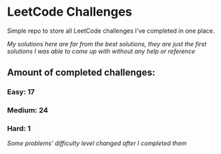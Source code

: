 
# LeetCode Challenges

Simple repo to store all LeetCode challenges I've completed in one place.

<i>My solutions here are far from the best solutions, they are just the first solutions I was able to come up with without any help or reference</i>

## Amount of completed challenges:

### Easy: 17

### Medium: 24

### Hard: 1

<i>Some problems' difficulty level changed after I completed them</i>
